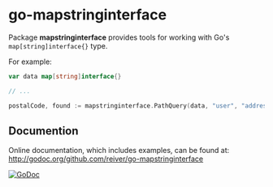 # go-mapstringinterface

Package **mapstringinterface** provides tools for working with Go's `map[string]interface{}` type.

For example:
```go
var data map[string]interface{}

// ...

postalCode, found := mapstringinterface.PathQuery(data, "user", "address", "postal-code")
```

## Documention

Online documentation, which includes examples, can be found at: http://godoc.org/github.com/reiver/go-mapstringinterface

[![GoDoc](https://godoc.org/github.com/reiver/go-mapstringinterface?status.svg)](https://godoc.org/github.com/reiver/go-mapstringinterface)
